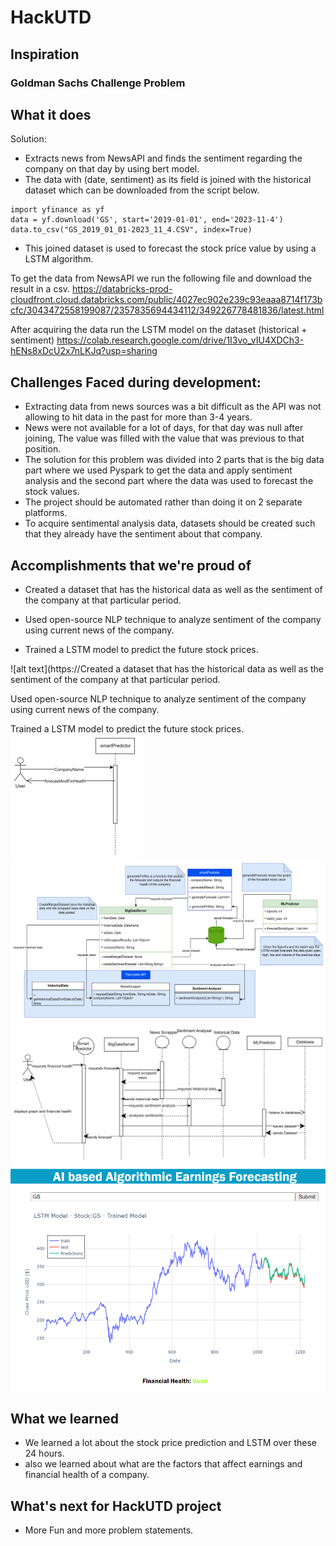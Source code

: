 # HackUTD
## Inspiration

### Goldman Sachs Challenge Problem

## What it does
Solution:

- Extracts news from NewsAPI and finds the sentiment regarding the company on that day by using bert model.
- The data with (date, sentiment) as its field is joined with the historical dataset which can be downloaded from the script below.
 
```
import yfinance as yf
data = yf.download('GS', start='2019-01-01', end='2023-11-4')
data.to_csv("GS_2019_01_01-2023_11_4.CSV", index=True)
```
- This joined dataset is used to forecast the stock price value by using a LSTM algorithm.

To get the data from NewsAPI we run the following file and download the result in a csv.
https://databricks-prod-cloudfront.cloud.databricks.com/public/4027ec902e239c93eaaa8714f173bcfc/3043472558199087/2357835694434112/349226778481836/latest.html 

After acquiring the data run the LSTM model on the dataset (historical + sentiment)
https://colab.research.google.com/drive/1I3vo_vIU4XDCh3-hENs8xDcU2x7nLKJq?usp=sharing 

## Challenges Faced during development:
- Extracting data from news sources was a bit difficult as the API was not allowing to hit data in the past for more than 3-4 years. 
- News were not available for a lot of days, for that day was null after joining, The value was filled with the value that was previous to that position.
- The solution for this problem was divided into 2 parts that is the big data part where we used Pyspark to get the data and apply sentiment analysis and the second part where the data was used to forecast the stock values. 
- The project should be automated rather than doing it on 2 separate platforms.
- To acquire sentimental analysis data, datasets should be created such that they already have the sentiment about that company.

## Accomplishments that we're proud of
- Created a dataset that has the historical data as well as the sentiment of the company at that particular
period.

- Used open-source NLP technique to analyze sentiment of the company using current news of the 
company.

- Trained a LSTM model to predict the future stock prices.

![alt text](https://Created a dataset that has the historical data as well as the sentiment of the company at that particular
period.

Used open-source NLP technique to analyze sentiment of the company using current news of the 
company.

Trained a LSTM model to predict the future stock prices.
![alt text](https://github.com/Pranav1107/HackUTD/blob/main/DesignDiagrams/domain_model.png?raw=true)
![alt text](https://github.com/Pranav1107/HackUTD/blob/main/DesignDiagrams/classDiagram.png?raw=true)
![alt text](https://github.com/Pranav1107/HackUTD/blob/main/DesignDiagrams/sequenceDiagram.png?raw=true)
![alt text](https://github.com/Pranav1107/HackUTD/blob/main/DesignDiagrams/UI.png?raw=true)

## What we learned
- We learned a lot about the stock price prediction and LSTM over these 24 hours.
- also we learned about what are the factors that affect earnings and financial health of a company.

## What's next for HackUTD project
- More Fun and more problem statements.